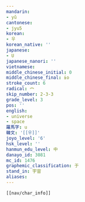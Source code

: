 ```yaml
---
mandarin:
- yǔ
cantonese:
- jyu5
korean:
- 우
korean_native: ''
japanese:
- U
japanese_nanori: ''
vietnamese:
middle_chinese_initial: 0
middle_chinese_final: ɨo
stroke_count: 6
radical: 宀
skip_number: 2-3-3
grade_level: 3
pos: ''
english:
- universe
- space
羅馬字: u
韓文: '[[우]]'
joyo_level: '6'
hsk_level: ''
hanmun_edu_level: 中
danayo_id: 3081
mc_id: 1476
graphemic_classification: 于
stand_in: 宇宙
aliases:
---
```

```meta-bind-embed
[[nav/char_info]]
```
